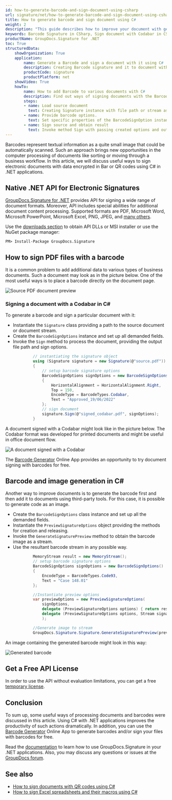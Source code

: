 ```yaml
---
id: how-to-generate-barcode-and-sign-document-using-csharp
url: signature/net/how-to-generate-barcode-and-sign-document-using-csharp
title: How to generate barcode and sign document using C#
weight: 2
description: "This guide describes how to improve your document with generated barcodes using C#. Sign your documents with Codabar, Event or Code39Extended using GroupDocs.Signature .NET API by GroupDocs."
keywords: Barcode Signature in CSharp, Sign document with Codabar in CSharp, Sign document with Event in CSharp, Sign document with Code39Extended in CSharp
productName: GroupDocs.Signature for .NET
toc: True
structuredData:
    showOrganization: True
    application:    
        name: Generate a Barcode and sign a document with it using C#    
        description: Creating Barcode signature and it to document with C# language by GroupDocs.Signature for .NET APIs
        productCode: signature
        productPlatform: net 
    showVideo: True
    howTo:
        name: How to add Barcode to various documents with C# 
        description: Find out ways of signing documents with the Barcode using C#
        steps:
        - name: Load source document
          text: Creating Signature instance with file path or stream as a constructor parameter will load the document. 
        - name: Provide barcode options. 
          text: Set specific properties of the BarcodeSignOption instance like a Barcode type, barcode text, and signature appearance settings.
        - name: Sign source and obtain result 
          text: Invoke method Sign with passing created options and output file data. You can save signed files using a file path or a stream.
---
```


Barcodes represent textual information as a quite small image that could be automatically scanned. Such an approach brings new opportunities in the computer processing of documents like sorting or moving through a business workflow. In this article, we will discuss useful ways to sign electronic documents with data encrypted in Bar or QR codes using C# in .NET applications.

## Native .NET API for Electronic Signatures

[GroupDocs.Signature for .NET](https://products.groupdocs.com/signature/net) provides API for signing a wide range of document formats. Moreover, API includes special abilities for additional document content processing. Supported formats are PDF, Microsoft Word, Microsoft PowerPoint, Microsoft Excel, PNG, JPEG, and [many others](/signature/net/supported-document-formats/).

Use the [downloads section](https://downloads.groupdocs.com/signature/net) to obtain API DLLs or MSI installer or use the NuGet package manager:

```nuget
PM> Install-Package GroupDocs.Signature
```

## How to sign PDF files with a barcode

It is a common problem to add additional data to various types of business documents. Such a document may look as in the picture below. One of the most useful ways is to place a barcode directly on the document page.

![Source PDF document preview](/signature/net/images/signature-use-cases/how-to-generate-barcode-and-sign-document-using-csharp/source_doc_preview.png)

### Signing a document with a Codabar in C\#

To generate a barcode and sign a particular document with it:

* Instantiate the `Signature` class providing a path to the source document or document stream.
* Create the `BarcodeSignOptions` instance and set up all demanded fields.
* Invoke the `Sign` method to process the document, providing the output file path and sign options.

```cs
            // instantiating the signature object
            using (Signature signature = new Signature(@"source.pdf"))
            {
                // setup barcode signature options
                BarcodeSignOptions signOptions = new BarcodeSignOptions()
                {
                    HorizontalAlignment = HorizontalAlignment.Right,
                    Top = 150,
                    EncodeType = BarcodeTypes.Codabar,
                    Text = "Approved_19/06/2022"
                };
                // sign document
                signature.Sign(@"signed_codabar.pdf", signOptions);
            }
```

A document signed with a Codabar might look like in the picture below. The Codabar format was developed for printed documents and might be useful in office document flow.

![A document signed with a Codabar](/signature/net/images/signature-use-cases/how-to-generate-barcode-and-sign-document-using-csharp/signed_codabar.png)

The [Barcode Generator](https://products.groupdocs.app/signature/generate/barcode) Online App provides an opportunity to try document signing with barcodes for free.

## Barcode and image generation in C\#

Another way to improve documents is to generate the barcode first and then add it to documents using third-party tools. For this case, it is possible to generate code as an image.

* Create the `BarcodeSignOptions` class instance and set up all the demanded fields.
* Instantiate the `PreviewSignatureOptions` object providing the methods for creation and releasing.
* Invoke the `GenerateSignaturePreview` method to obtain the barcode image as a stream.
* Use the resultant barcode stream in any possible way.

```cs
            MemoryStream result = new MemoryStream();
            // setup barcode signature options
            BarcodeSignOptions signOptions = new BarcodeSignOptions()
            {
                EncodeType = BarcodeTypes.Code93,
                Text = "Case 148.01"
            };

            //Instantiate preview options
            var previewOptions = new PreviewSignatureOptions(
                signOptions,
                delegate (PreviewSignatureOptions options) { return result; },
                delegate (PreviewSignatureOptions options, Stream signatureStream) { }
                );

            //Generate image to stream
            GroupDocs.Signature.Signature.GenerateSignaturePreview(previewOptions);

```
An image containing the generated barcode might look in this way:

![Generated barcode](/signature/net/images/signature-use-cases/how-to-generate-barcode-and-sign-document-using-csharp/code93extended.png)

## Get a Free API License

In order to use the API without evaluation limitations, you can get a free [temporary license](https://purchase.groupdocs.com/temporary-license).

## Conclusion

To sum up, some useful ways of processing documents and barcodes were discussed in this article. Using C# with .NET applications improves the productivity of such actions dramatically.
In addition, you can use the [Barcode Generator](https://products.groupdocs.app/signature/generate/barcode) Online App to generate barcodes and/or sign your files with barcodes for free.

Read the [documentation](https://docs.groupdocs.com/signature/net/) to learn how to use GroupDocs.Signature in your .NET applications. Also, you may discuss any questions or issues at the [GroupDocs forum](https://forum.groupdocs.com/).

## See also

* [How to sign documents with QR codes using C#](/signature/net/how-to-generate-qrcode-and-sign-document-using-csharp/)
* [How to sign Excel spreadsheets and their macros using C#](/signature/net/how-to-sign-excel-macros-using-csharp)
